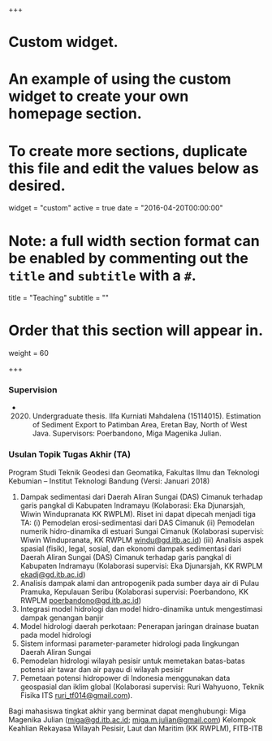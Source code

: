 +++
# Custom widget.
# An example of using the custom widget to create your own homepage section.
# To create more sections, duplicate this file and edit the values below as desired.
widget = "custom"
active = true
date = "2016-04-20T00:00:00"

# Note: a full width section format can be enabled by commenting out the `title` and `subtitle` with a `#`.
title = "Teaching"
subtitle = ""

# Order that this section will appear in.
weight = 60

+++
### Supervision

* 2020. Undergraduate thesis. Ilfa Kurniati Mahdalena (15114015). Estimation of Sediment Export to Patimban Area, Eretan Bay, North of West Java. Supervisors: Poerbandono, Miga Magenika Julian.

### Usulan Topik Tugas Akhir (TA) 
 Program Studi Teknik Geodesi dan Geomatika, Fakultas Ilmu dan Teknologi Kebumian – Institut Teknologi Bandung (Versi: Januari 2018)

1.	Dampak sedimentasi dari Daerah Aliran Sungai (DAS) Cimanuk terhadap garis pangkal di Kabupaten Indramayu (Kolaborasi: Eka Djunarsjah, Wiwin Windupranata KK RWPLM). Riset ini dapat dipecah menjadi tiga TA:
(i)	Pemodelan erosi-sedimentasi dari DAS Cimanuk 
(ii)	Pemodelan numerik hidro-dinamika di estuari Sungai Cimanuk (Kolaborasi supervisi: Wiwin Windupranata, KK RWPLM windu@gd.itb.ac.id)
(iii)	Analisis aspek spasial (fisik), legal, sosial, dan ekonomi dampak sedimentasi dari Daerah Aliran Sungai (DAS) Cimanuk terhadap garis pangkal di Kabupaten Indramayu (Kolaborasi supervisi: Eka Djunarsjah, KK RWPLM ekadj@gd.itb.ac.id)
2.	Analisis dampak alami dan antropogenik pada sumber daya air di Pulau Pramuka, Kepulauan Seribu (Kolaborasi supervisi: Poerbandono, KK RWPLM poerbandono@gd.itb.ac.id)
3.	Integrasi model hidrologi dan model hidro-dinamika untuk mengestimasi dampak genangan banjir 
4.	Model hidrologi daerah perkotaan: Penerapan jaringan drainase buatan pada model hidrologi
5.	Sistem informasi parameter-parameter hidrologi pada lingkungan Daerah Aliran Sungai
6.	Pemodelan hidrologi wilayah pesisir untuk memetakan batas-batas potensi air tawar dan air payau di wilayah pesisir
7.	Pemetaan potensi hidropower di Indonesia menggunakan data geospasial dan iklim global (Kolaborasi supervisi: Ruri Wahyuono, Teknik Fisika ITS ruri_tf014@gmail.com).

 Bagi mahasiswa tingkat akhir yang berminat dapat menghubungi:
 Miga Magenika Julian (miga@gd.itb.ac.id; miga.m.julian@gmail.com)
 Kelompok Keahlian Rekayasa Wilayah Pesisir, Laut dan Maritim (KK RWPLM), FITB-ITB


